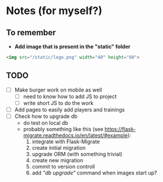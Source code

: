 # Notes (for myself?)

## To remember

* __Add image that is present in the "static" folder__
```html
<img src="/static/logo.png" width="40" height="80">
```

## TODO
- [ ] Make burger work on mobile as well
    - [ ] need to know how to add JS to project
    - [ ] write short JS to do the work
- [ ] Add pages to easily add players and trainings
- [ ] Check how to upgrade db
    - do test on local db
    - probably something like this (see https://flask-migrate.readthedocs.io/en/latest/#example):
        1. integrate with Flask-Migrate
        2. create initial migration
        3. upgrade ORM (with something trivial)
        4. create new migration
        5. commit to version controll
        6. add _"db upgrade"_ command when images start up?